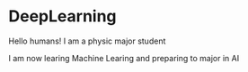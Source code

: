 # DeepLearning

Hello humans!
I am a physic major student

I am now learing Machine Learing and preparing to major in AI

